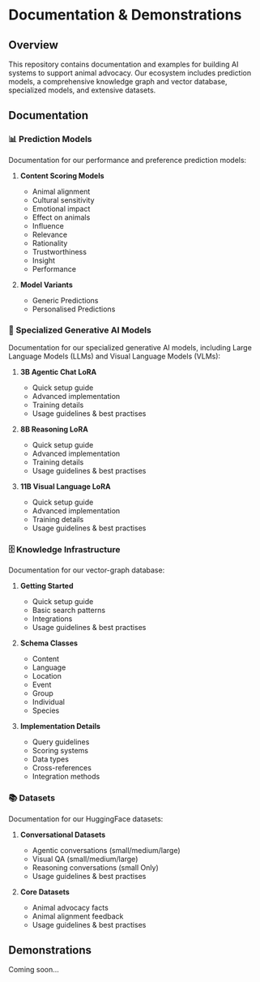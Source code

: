 # Documentation & Demonstrations

## Overview
This repository contains documentation and examples for building AI systems to support animal advocacy. Our ecosystem includes prediction models, a comprehensive knowledge graph and vector database, specialized models, and extensive datasets.

## Documentation

### 📊 Prediction Models
Documentation for our performance and preference prediction models:

1. **Content Scoring Models**
   - Animal alignment
   - Cultural sensitivity
   - Emotional impact
   - Effect on animals
   - Influence
   - Relevance
   - Rationality
   - Trustworthiness
   - Insight
   - Performance

2. **Model Variants**
   - Generic Predictions
   - Personalised Predictions

### 🤖 Specialized Generative AI Models
Documentation for our specialized generative AI models, including Large Language Models (LLMs) and Visual Language Models (VLMs):

1. **3B Agentic Chat LoRA**
   - Quick setup guide
   - Advanced implementation
   - Training details
   - Usage guidelines & best practises

2. **8B Reasoning LoRA**
   - Quick setup guide
   - Advanced implementation
   - Training details
   - Usage guidelines & best practises

3. **11B Visual Language LoRA**
   - Quick setup guide
   - Advanced implementation
   - Training details
   - Usage guidelines & best practises

### 🗄️ Knowledge Infrastructure
Documentation for our vector-graph database:

1. **Getting Started**
   - Quick setup guide
   - Basic search patterns
   - Integrations
   - Usage guidelines & best practises

2. **Schema Classes**
   - Content
   - Language
   - Location
   - Event
   - Group
   - Individual
   - Species

3. **Implementation Details**
   - Query guidelines
   - Scoring systems
   - Data types
   - Cross-references
   - Integration methods

### 📚 Datasets
Documentation for our HuggingFace datasets:

1. **Conversational Datasets**
   - Agentic conversations (small/medium/large)
   - Visual QA (small/medium/large)
   - Reasoning conversations (small Only)
   - Usage guidelines & best practises

3. **Core Datasets**
   - Animal advocacy facts
   - Animal alignment feedback
   - Usage guidelines & best practises

## Demonstrations

Coming soon...
